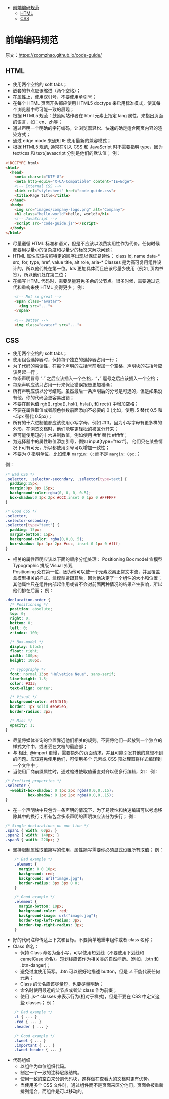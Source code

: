 

<!-- toc -->

* [前端编码规范](#前端编码规范)
  * [HTML](#html)
  * [CSS](#css)

<!-- toc stop -->

# 前端编码规范 #
原文：https://zoomzhao.github.io/code-guide/

## HTML ##

- 使用两个空格的 soft tabs；
- 嵌套的节点应该缩进（两个空格）；
- 在属性上，使用双引号，不要使用单引号；
- 在每个 HTML 页面开头都应使用 HTML5 doctype 来启用标准模式，使其每个浏览器中尽可能一致的展现；
- 根据 HTML5 规范：鼓励网站作者在 html 元素上指定 lang 属性，来指出页面的语言，如：en、zh等；
- 通过声明一个明确的字符编码，让浏览器轻松、快速的确定适合网页内容的渲染方式；
- 通过 edge mode 来通知 IE 使用最新的兼容模式；
- 根据 HTML5 规范, 通常在引入 CSS 和 JavaScript 时不需要指明 type，因为 text/css 和 text/javascript 分别是他们的默认值；
例：
```html
<!DOCTYPE html>
<html>
  <head>
    <meta charset="UTF-8">
    <meta http-equiv="X-UA-Compatible" content="IE=Edge">
    <!-- External CSS -->
    <link rel="stylesheet" href="code-guide.css">
    <title>Page title</title>
  </head>
  <body>
    <img src="images/company-logo.png" alt="Company">
    <h1 class="hello-world">Hello, world!</h1>
    <!-- JavaScript -->
    <script src="code-guide.js"></script>
  </body>
</html>
```
- 尽量遵循 HTML 标准和语义，但是不应该以浪费实用性作为代价。任何时候都要用尽量小的复杂度和尽量少的标签来解决问题；
- HTML 属性应该按照特定的顺序出现以保证易读性：
		class
		id, name
		data-*
		src, for, type, href, value
		title, alt
		role, aria-*
Classes 是为高可复用组件设计的，所以他们处在第一位。Ids 更加具体而且应该尽量少使用（例如, 页内书签），所以他们处在第二位；
- 在编写 HTML 代码时，需要尽量避免多余的父节点。很多时候，需要通过迭代和重构来使 HTML 变得更少；
例：
```html
	<!-- Not so great -->
	<span class="avatar">
	  <img src="...">
	</span>
	
	<!-- Better -->
	<img class="avatar" src="...">
```


## CSS ##

- 使用两个空格的 soft tabs；
- 使用组合选择器时，保持每个独立的选择器占用一行；
- 为了代码的易读性，在每个声明的左括号前增加一个空格，声明块的右括号应该另起一行；
- 每条声明冒号 “:” 之后应该插入一个空格，“，” 逗号之后应该插入一个空格；
- 每条声明应该只占用一行来保证错误报告更加准确；
- 所有声明应该以分号结尾。虽然最后一条声明后的分号是可选的，但是如果没有他，你的代码会更容易出错；
- 不要在颜色值 rgb(), rgba(), hsl(), hsla(), 和 rect() 中增加空格；
- 不要在属性取值或者颜色参数前面添加不必要的 0 (比如，使用 .5 替代 0.5 和 -.5px 替代 0.5px)；
- 所有的十六进制值都应该使用小写字母，例如 #fff。因为小写字母有更多样的外形，在浏览文档时，他们能够更轻松的被区分开来；
- 尽可能使用短的十六进制数值，例如使用 #fff 替代 #ffffff；
- 为选择器中的属性取值添加引号，例如 input[type="text"]。 他们只在某些情况下可有可无，所以都使用引号可以增加一致性；
- 不要为 0 指明单位，比如使用 `margin: 0`; 而不是 `margin: 0px;`；

例：
```css
/* Bad CSS */
.selector, .selector-secondary, .selector[type=text] {
  padding:15px;
  margin:0px 0px 15px;
  background-color:rgba(0, 0, 0, 0.5);
  box-shadow:0 1px 2px #CCC,inset 0 1px 0 #FFFFFF
}

/* Good CSS */
.selector,
.selector-secondary,
.selector[type="text"] {
  padding: 15px;
  margin-bottom: 15px;
  background-color: rgba(0,0,0,.5);
  box-shadow: 0px 1px 2px #ccc, inset 0 1px 0 #fff;
}
```

- 相关的属性声明应该以下面的顺序分组处理：
		 Positioning
		 Box model 盒模型
		 Typographic 排版
		 Visual 外观   
Positioning 处在第一位，因为他可以使一个元素脱离正常文本流，并且覆盖盒模型相关的样式。盒模型紧跟其后，因为他决定了一个组件的大小和位置；
其他属性只在组件内部起作用或者不会对前面两种情况的结果产生影响，所以他们排在后面；
例：
```css
.declaration-order {
  /* Positioning */
  position: absolute;
  top: 0;
  right: 0;
  bottom: 0;
  left: 0;
  z-index: 100;

  /* Box-model */
  display: block;
  float: right;
  width: 100px;
  height: 100px;

  /* Typography */
  font: normal 13px "Helvetica Neue", sans-serif;
  line-height: 1.5;
  color: #333;
  text-align: center;

  /* Visual */
  background-color: #f5f5f5;
  border: 1px solid #e5e5e5;
  border-radius: 3px;

  /* Misc */
  opacity: 1;
}
```
- 尽量将媒体查询的位置靠近他们相关的规则。不要将他们一起放到一个独立的样式文件中，或者丢在文档的最底部；
- 与 <link> 相比, @import 更慢，需要额外的页面请求，并且可能引发其他的意想不到的问题。应该避免使用他们，可使用多个 <link> 元素或 CSS 预处理器将样式编译到一个文件中；
- 当使用厂商前缀属性时，通过缩进使取值垂直对齐以便多行编辑，如：
例：
```css
/* Prefixed properties */
.selector {
  -webkit-box-shadow: 0 1px 2px rgba(0,0,0,.15);
          box-shadow: 0 1px 2px rgba(0,0,0,.15);
}
```
-  在一个声明块中只包含一条声明的情况下，为了易读性和快速编辑可以考虑移除其中的换行；所有包含多条声明的声明块应该分为多行；
例：
```css
/* Single declarations on one line */
.span1 { width: 60px; }
.span2 { width: 140px; }
.span3 { width: 220px; }
```
- 坚持限制属性取值简写的使用，属性简写需要你必须显式设置所有取值；
例：
```css
	/* Bad example */
	.element {
	  margin: 0 0 10px;
	  background: red;
	  background: url("image.jpg");
	  border-radius: 3px 3px 0 0;
	}
	
	/* Good example */
	.element {
	  margin-bottom: 10px;
	  background-color: red;
	  background-image: url("image.jpg");
	  border-top-left-radius: 3px;
	  border-top-right-radius: 3px;
	}
```
- 好的代码注释传达上下文和目标。不要简单地重申组件或者 class 名称；
- Class 命名：
	- 保持 Class 命名为全小写，可以使用短划线（不要使用下划线和 camelCase 命名）。短划线应该作为相关类的自然间断。(例如，.btn 和 .btn-danger)；
	- 避免过度使用简写。.btn 可以很好地描述 button，但是 .s 不能代表任何元素；
	- Class 的命名应该尽量短，也要尽量明确；
	- 命名时使用最近的父节点或者父 class 作为前缀；
	- 使用 .js-* classes 来表示行为(相对于样式)，但是不要在 CSS 中定义这些 classes；
例：
```css
	/* Bad example */
	.t { ... }
	.red { ... }
	.header { ... }
	
	/* Good example */
	.tweet { ... }
	.important { ... }
	.tweet-header { ... }
```
- 代码组织
	- 以组件为单位组织代码。
	- 制定一个一致的注释层级结构。
	- 使用一致的空白来分割代码块，这样做在查看大的文档时更有优势。
	- 当使用多个 CSS 文件时，通过组件而不是页面来区分他们。页面会被重新排列组合，而组件是可以移动的。